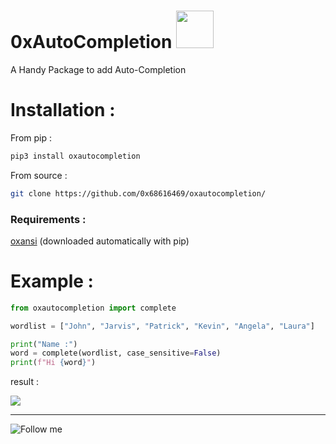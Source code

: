 # 0xAutoCompletion  <img width="60px" src="https://media.giphy.com/media/WUlplcMpOCEmTGBtBW/giphy.gif">

A Handy Package to add Auto-Completion

# Installation :

From pip :

```bash
pip3 install oxautocompletion
```

From source :

```bash
git clone https://github.com/0x68616469/oxautocompletion/
```

### Requirements :

[oxansi](https://github.com/0x68616469/oxansi/)
(downloaded automatically with pip)

# Example :

```python
from oxautocompletion import complete

wordlist = ["John", "Jarvis", "Patrick", "Kevin", "Angela", "Laura"]

print("Name :")
word = complete(wordlist, case_sensitive=False)
print(f"Hi {word}")
```

result : 

<img src="https://media.giphy.com/media/CMtCwHdkxdY7uaidE0/giphy.gif" />

<hr>

![Follow me](https://img.shields.io/badge/-Follow%20Me-222222?logo=twitter&logoColor=black&color=272838&labelColor=C09891&style=for-the-badge&logoWidth=30&link=https://twitter.com/0x68616469)